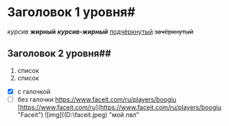 # Заголовок 1 уровня#
*курсив*
**жирный**
***курсив-жирный***
<ins>подчёркнутый</ins>
~~зачёркнутый~~
## Заголовок 2 уровня##
1. список
2. список
- [x] с галочкой
- [ ] без галочки
<https://www.faceit.com/ru/players/boogiu>
[https://www.faceit.com/ru](https://www.faceit.com/ru/players/boogiu "Faceit")
![img]((D:\faceit.jpeg) "мой лвл"
